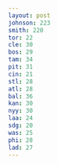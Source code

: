 ```yaml
---
layout: post
johnson: 223
smith: 220
tor: 22
cle: 30
bos: 29
tam: 34
pit: 31
cin: 21
stl: 28
atl: 28
bal: 36
kan: 30
nyy: 30
laa: 24
sdg: 20
was: 25
phi: 28
lad: 27
---
```

